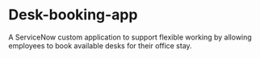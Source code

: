 # Desk-booking-app
A ServiceNow custom application to support flexible working by allowing employees to book available desks for their office stay.
